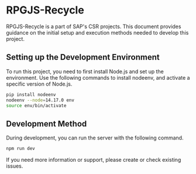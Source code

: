 # RPGJS-Recycle

RPGJS-Recycle is a part of SAP's CSR projects. This document provides guidance on the initial setup and execution methods needed to develop this project.

## Setting up the Development Environment

To run this project, you need to first install Node.js and set up the environment. Use the following commands to install nodeenv, and activate a specific version of Node.js.

```bash
pip install nodeenv
nodeenv --node=14.17.0 env
source env/bin/activate
```

## Development Method

During development, you can run the server with the following command.

```bash
npm run dev
```

If you need more information or support, please create or check existing issues.

